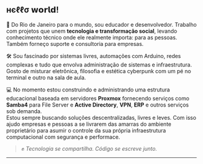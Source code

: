 ## нєℓℓσ 𝘄𝗼𝗿𝗹𝗱!

📍 Do Rio de Janeiro para o mundo, sou educador e desenvolvedor. Trabalho com projetos que unem **tecnologia e transformação social**, levando conhecimento técnico onde ele realmente importa: para as pessoas. Também forneço suporte e consultoria para empresas.

🛠️ Sou fascinado por sistemas livres, automações com Arduino, redes complexas e tudo que envolva administração de sistemas e infraestrutura. Gosto de misturar eletrônica, filosofia e estética cyberpunk com um pé no terminal e outro na sala de aula.

💻 No momento estou construindo e administrando uma estrutura educacional baseada em servidores **Proxmox** fornecendo serviços como **Samba4** para File Server e **Active Directory**, **VPN**, **ERP** e outros serviços sob demanda.  
Estou sempre buscando soluções descentralizadas, livres e leves. Com isso ajudo empresas e pessoas a se livrarem das amarras do ambiente proprietário para asumir o controle da sua própria infraestrutura computacional com segurança e performace.

> ✊ *Tecnologia se compartilha. Código se escreve junto.*

---

